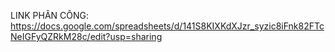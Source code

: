 LINK PHÂN CÔNG: https://docs.google.com/spreadsheets/d/141S8KIXKdXJzr_syzic8iFnk82FTcNeIGFyQZRkM28c/edit?usp=sharing
